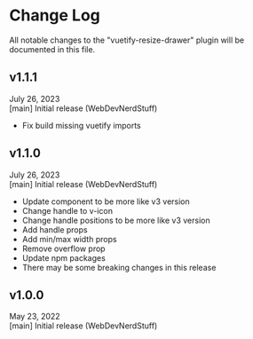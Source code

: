 # Change Log
All notable changes to the "vuetify-resize-drawer" plugin will be documented in this file.

## v1.1.1
July 26, 2023  
[main] Initial release (WebDevNerdStuff)
* Fix build missing vuetify imports

## v1.1.0
July 26, 2023  
[main] Initial release (WebDevNerdStuff)
* Update component to be more like v3 version
* Change handle to v-icon
* Change handle positions to be more like v3 version
* Add handle props
* Add min/max width props
* Remove overflow prop
* Update npm packages
* There may be some breaking changes in this release

## v1.0.0
May 23, 2022  
[main] Initial release (WebDevNerdStuff)
